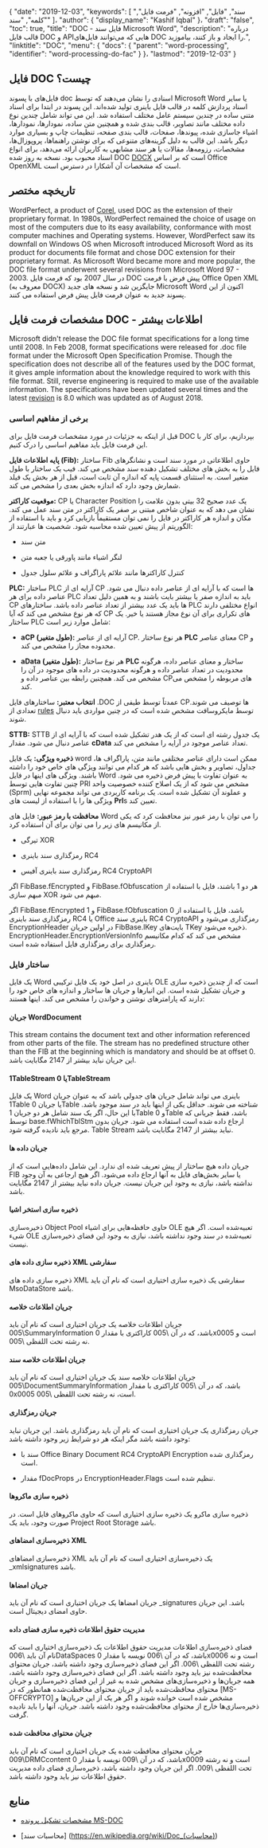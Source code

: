 {
  "date": "2019-12-03",
  "keywords": [
"سند",
"فایل",
"افزونه",
"فرمت فایل",
"کلمه",
"سند"
]،
  "author": {
    "display_name": "Kashif Iqbal"
}،
  "draft": "false",
  "toc": true,
  "title": "DOC - فایل سند Microsoft Word",
  "description": "درباره قالب فایل DOC و APIهایی که می‌توانند فایل‌های DOC را ایجاد و باز کنند، بیاموزید.",
  "linktitle": "DOC",
  "menu": {
    "docs": {
      "parent": "word-processing",
      "identifier": "word-processing-do-fac"
}
}،
  "lastmod": "2019-12-03"
}

## فایل DOC چیست؟

فایل‌های با پسوند doc اسنادی را نشان می‌دهند که توسط Microsoft Word یا سایر اسناد پردازش کلمه در قالب فایل باینری تولید شده‌اند. این پسوند در ابتدا برای اسناد متنی ساده در چندین سیستم عامل مختلف استفاده شد. این می تواند شامل چندین نوع داده مختلف مانند تصاویر، قالب بندی شده و همچنین متن ساده، نمودارها، نمودارها، اشیاء جاسازی شده، پیوندها، صفحات، قالب بندی صفحه، تنظیمات چاپ و بسیاری موارد دیگر باشد. این قالب به دلیل گزینه‌های متنوعی که برای نوشتن راهنماها، پروپوزال‌ها، مشخصات، رزومه‌ها، مقالات یا هر سند مشابهی به کاربران ارائه می‌دهد، برای انواع اسناد محبوب بود. نسخه به روز شده DOC [DOCX](/word-processing/docx/) است که بر اساس Office OpenXML است که مشخصات آن آشکارا در دسترس است.

## تاریخچه مختصر ##

WordPerfect, a product of [Corel](https://www.corel.com/en/), used DOC as the extension of their proprietary format. In 1980s, WordPerfect remained the choice of usage on most of the computers due to its easy availability, conformance with most computer machines and Operating systems. However, WordPerfect saw its downfall on Windows OS when Microsoft introduced Microsoft Word as its product for documents file format and chose DOC extension for their proprietary format. As Microsoft Word became more and more popular, the DOC file format underwent several revisions from Microsoft Word 97 - 2003. در سال 2007 بود که فرمت فایل DOC پیش فرض با فرمت Office Open XML (معروف به DOCX) جایگزین شد و نسخه های جدید Microsoft Word اکنون از این پسوند جدید به عنوان فرمت فایل پیش فرض استفاده می کنند.

## مشخصات فرمت فایل DOC - اطلاعات بیشتر

Microsoft didn't release the DOC file format specifications for a long time until 2008. In Feb 2008, format specifications were released for .doc file format under the Microsoft Open Specification Promise. Though the specification does not describe all of the features used by the DOC format, it gives ample information about the knowledge required to work with this file format. Still, reverse engineering is required to make use of the available information. The specifications have been updated several times and the latest [revision](https://msdn.microsoft.com/en-us/library/cc313153(v#office.12).aspx) is 8.0 which was updated as of August 2018.

### برخی از مفاهیم اساسی ###

قبل از اینکه به جزئیات در مورد مشخصات فرمت فایل برای DOC بپردازیم، برای کار با این فرمت فایل باید مفاهیم اساسی را درک کنیم.

**پایه اطلاعات فایل (Fib):** ساختار Fib حاوی اطلاعاتی در مورد سند است و نشانگرهای فایل را به بخش های مختلف تشکیل دهنده سند مشخص می کند.
فیب یک ساختار با طول متغیر است. به استثنای قسمت پایه که اندازه آن ثابت است، قبل از هر بخش یک فیلد شمارش وجود دارد که اندازه بخش بعدی را مشخص می کند.

**موقعیت کاراکتر:** CP یا Character Position یک عدد صحیح 32 بیتی بدون علامت را نشان می دهد که به عنوان شاخص مبتنی بر صفر یک کاراکتر در متن سند عمل می کند. مکان و اندازه هر کاراکتر در فایل را نمی توان مستقیماً بازیابی کرد و باید با استفاده از الگوریتم از پیش تعیین شده محاسبه شود. شخصیت ها عبارتند از:

* متن سند

* لنگر اشیاء مانند پاورقی یا جعبه متن

* کنترل کاراکترها مانند علائم پاراگراف و علائم سلول جدول


**PLC:** ساختار PLC آرایه ای از CP ها است که با آرایه ای از عناصر داده دنبال می شود. عناصر داده برای هر PLC باید به اندازه صفر یا بیشتر بایت باشند و به همین دلیل تعداد CP ها باید یک عدد بیشتر از تعداد عناصر داده باشد. ساختارهای PLC انواع مختلفی دارند که هر نوع مشخص می کند که آیا CP های تکراری برای آن نوع مجاز هستند یا خیر. یک ساختار PLC شامل موارد زیر است:

* **aCP (طول متغیر):** آرایه ای از عناصر CP. هر نوع ساختار **PLC** معنای عناصر CP و محدوده مجاز را مشخص می کند.

* **aData (طول متغیر):** هر نوع ساختار **PLC** ساختار و معنای عناصر داده، هرگونه محدودیت در تعداد عناصر داده و هرگونه محدودیت در داده های موجود در آن را مشخص می کند. همچنین رابطه بین عناصر داده و CPهای مربوطه را مشخص می کند.


**انتخاب معتبر:** ساختارهای فایل .DOC عمدتاً توسط طیفی از CPها توصیف می شوند. تعدادی از [rules](https://msdn.microsoft.com/en-us/library/dd908861(v#office.12).aspx) توسط مایکروسافت مشخص شده است که در چنین مواردی باید دنبال شوند.

**STTB:** STTB یک جدول رشته ای است که از یک هدر تشکیل شده است که با آرایه ای از عناصر دنبال می شود. مقدار **cData** تعداد عناصر موجود در آرایه را مشخص می کند.

**ذخیره ویژگی:** یک فایل word ممکن است دارای عناصر مختلفی مانند متن، پاراگراف ها، جداول، تصاویر و بخش هایی باشد که هر کدام می توانند ویژگی های خاص خود را داشته باشند. ویژگی های اینها در فایل Word به عنوان تفاوت با پیش فرض ذخیره می شود. چنین تفاوت هایی توسط PRl مشخص می شود که از یک اصلاح کننده خصوصیت واحد (Sprm) و عملوند آن تشکیل شده است. یک برنامه کاربردی می تواند مجموعه نهایی ویژگی ها را با استفاده از لیست های **Prl**s تعیین کند.

**محافظت با رمز عبور:** فایل های Word را می توان با رمز عبور نیز محافظت کرد که یکی از مکانیسم های زیر را می توان برای آن استفاده کرد.

* تیرگی XOR

* رمزگذاری سند باینری RC4

* رمزگذاری سند باینری آفیس RC4 CryptoAPI


اگر FibBase.fEncrypted و FibBase.fObfuscation هر دو 1 باشند، فایل با استفاده از مبهم سازی XOR مبهم می شود.

اگر FibBase.fEncrypted 1 و FibBase.fObfuscation 0 باشد، فایل با استفاده از رمزگذاری سند باینری RC4 یا Office باینری سند RC4 CryptoAPI رمزگذاری می‌شود و EncryptionHeader در اولین جریان FibBase.lKey بایت‌های TKey ذخیره می‌شود. EncryptionHeader.EncryptionVersionInfo مشخص می کند که کدام مکانیسم رمزگذاری برای رمزگذاری فایل استفاده شده است.

### ساختار فایل ###

یک فایل Word باینری در اصل خود یک فایل ترکیبی OLE است که از چندین ذخیره سازی و جریان تشکیل شده است. این انبارها و جریان ها ساختار و اندازه های خاص خود را دارند که پارامترهای نوشتن و خواندن را مشخص می کند. اینها هستند:

#### جریان WordDocument ####

This stream contains the document text and other information referenced from other parts of the file. The stream has no predefined structure other than the FIB at the beginning which is mandatory and should be at offset 0. این جریان نباید بیشتر از 2147 مگابایت باشد.

#### 1TableStream یا 0TableStream ####

یک فایل Word باینری می تواند شامل جریان های جدولی باشد که به عنوان جریان 1Table یا جریان 0Table شناخته می شوند. حداقل یکی از اینها باید در سند موجود باشد. با این حال، اگر یک سند شامل هر دو جریان 1Table و 0Table باشد، فقط جریانی که توسط base.fWhichTblStm ارجاع داده شده است استفاده می شود. جریان بدون مرجع باید نادیده گرفته شود.
Table Stream نباید بیشتر از 2147 مگابایت باشد.

#### جریان داده ها ####

جریان داده هیچ ساختار از پیش تعریف شده ای ندارد. این شامل داده‌هایی است که از FIB یا سایر بخش‌های فایل به آنها ارجاع داده می‌شود. اگر هیچ ارجاعی به آن وجود نداشته باشد، نیازی به وجود این جریان نیست. جریان داده نباید بیشتر از 2147 مگابایت باشد.

#### ذخیره سازی استخر اشیا ####

ذخیره‌سازی Object Pool حاوی حافظه‌هایی برای اشیاء OLE تعبیه‌شده است. اگر هیچ شیء OLE تعبیه‌شده در سند وجود نداشته باشد، نیازی به وجود این فضای ذخیره‌سازی نیست.

#### ذخیره سازی داده های XML سفارشی ####

ذخیره سازی داده های XML سفارشی یک ذخیره سازی اختیاری است که نام آن باید MsoDataStore باشد.

#### جریان اطلاعات خلاصه ####

جریان اطلاعات خلاصه یک جریان اختیاری است که نام آن باید \005SummaryInformation باشد، که در آن \005 کاراکتری با مقدار 0x0005 است و نه رشته تحت اللفظی \005.

#### جریان اطلاعات خلاصه سند ####

جریان اطلاعات خلاصه سند یک جریان اختیاری است که نام آن باید \005DocumentSummaryInformation باشد، که در آن \005 کاراکتری با مقدار 0x0005 است، نه رشته تحت اللفظی \005.

#### جریان رمزگذاری

جریان رمزگذاری یک جریان اختیاری است که نام آن باید رمزگذاری باشد. این جریان نباید وجود داشته باشد مگر اینکه هر دو شرایط زیر وجود داشته باشد:

* سند با Office Binary Document RC4 CryptoAPI Encryption رمزگذاری شده است.

* مقدار fDocProps در EncryptionHeader.Flags تنظیم شده است.


#### ذخیره سازی ماکروها

ذخیره سازی ماکرو یک ذخیره سازی اختیاری است که حاوی ماکروهای فایل است. در صورت وجود، باید یک Project Root Storage باشد.

#### ذخیره‌سازی امضاهای XML

ذخیره‌سازی امضاهای XML یک ذخیره‌سازی اختیاری است که نام آن باید \_xmlsignatures باشد.

#### جریان امضاها

جریان امضاها یک جریان اختیاری است که نام آن باید \_signatures باشد. این جریان حاوی امضای دیجیتال است.

#### مدیریت حقوق اطلاعات ذخیره سازی فضای داده

فضای ذخیره‌سازی اطلاعات مدیریت حقوق اطلاعات یک ذخیره‌سازی اختیاری است که نام آن باید \006DataSpaces باشد، که در آن \006 نویسه با مقدار 0x0006 است و نه رشته تحت اللفظی \006. اگر این فضای ذخیره‌سازی وجود داشته باشد، جریان محتوای محافظت‌شده نیز باید وجود داشته باشد.
اگر این فضای ذخیره‌سازی وجود داشته باشد، همه جریان‌ها و ذخیره‌سازی‌های مشخص شده به غیر از این فضای ذخیره‌سازی و جریان محتوای محافظت‌شده باید از جریان محتوای محافظت‌شده همانطور که در [MS-OFFCRYPTO] مشخص شده است خوانده شوند و اگر هر یک از این جریان‌ها و ذخیره‌سازی‌ها خارج از محتوای محافظت‌شده وجود داشته باشد. جریان، آنها را باید نادیده گرفت.

#### جریان محتوای محافظت شده

جریان محتوای محافظت شده یک جریان اختیاری است که نام آن باید \009DRMCcontent باشد، که در آن \009 نویسه با مقدار 0x0009 است و نه رشته تحت اللفظی \009.
اگر این جریان وجود داشته باشد، ذخیره‌سازی فضای داده مدیریت حقوق اطلاعات نیز باید وجود داشته باشد.

## منابع ##

* [مشخصات تشکیل پرونده MS-DOC](https://msdn.microsoft.com/en-us/library/cc313153(v#office.12).aspx)

* [محاسبات سند] (https://en.wikipedia.org/wiki/Doc_(محاسبات))


